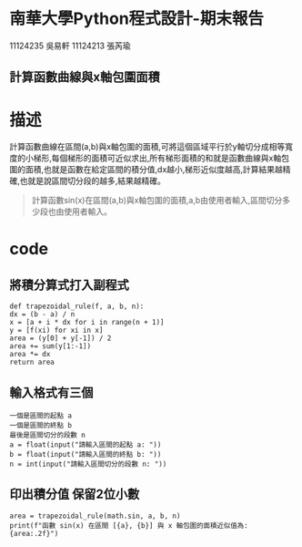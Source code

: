 # 南華大學Python程式設計-期末報告
11124235 吳易軒 11124213 張芮瑜

## 計算函數曲線與x軸包圍面積

# 描述
計算函數曲線在區間(a,b)與x軸包圍的面積,可將這個區域平行於y軸切分成相等寬度的小梯形,每個梯形的面積可近似求出,所有梯形面積的和就是函數曲線與x軸包圍的面積,也就是函數在給定區間的積分值,dx越小,梯形近似度越高,計算結果越精確,也就是說區間切分段的越多,結果越精確。
> 計算函數sin(x)在區間(a,b)與x軸包圍的面積,a,b由使用者輸入,區間切分多少段也由使用者輸入。
# code
  ## 將積分算式打入副程式
    def trapezoidal_rule(f, a, b, n):
    dx = (b - a) / n
    x = [a + i * dx for i in range(n + 1)]
    y = [f(xi) for xi in x]
    area = (y[0] + y[-1]) / 2
    area += sum(y[1:-1])
    area *= dx
    return area
  ## 輸入格式有三個
    一個是區間的起點 a
    一個是區間的終點 b
    最後是區間切分的段數 n
    a = float(input("請輸入區間的起點 a: "))
    b = float(input("請輸入區間的終點 b: "))
    n = int(input("請輸入區間切分的段數 n: "))
  ## 印出積分值 保留2位小數
    area = trapezoidal_rule(math.sin, a, b, n)
    print(f"函數 sin(x) 在區間 [{a}, {b}] 與 x 軸包圍的面積近似值為: {area:.2f}")
    

